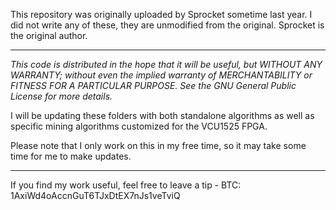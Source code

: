 This repository was originally uploaded by Sprocket sometime last year.  I did not write any of these, they are unmodified from the original.  Sprocket is the original author.
________________________________________________________________________________________________

<i>This code is distributed in the hope that it will be useful, but WITHOUT ANY WARRANTY; without even the implied warranty of MERCHANTABILITY or FITNESS FOR A PARTICULAR PURPOSE.
See the GNU General Public License for more details.</i>

I will be updating these folders with both standalone algorithms as well as specific mining algorithms customized for the VCU1525 FPGA.

Please note that I only work on this in my free time, so it may take some time for me to make updates.
________________________________________________________________________________________________

If you find my work useful, feel free to leave a tip - BTC: 1AxiWd4oAccnGuT6TJxDtEX7nJs1veTviQ
